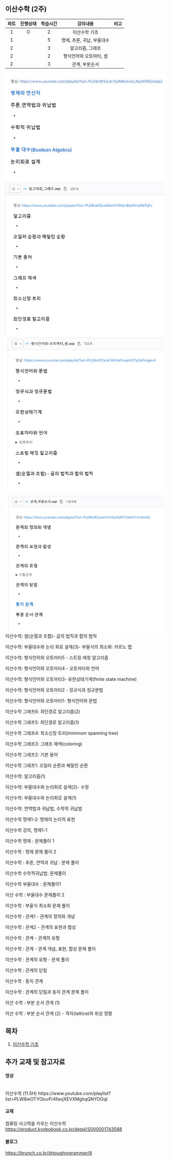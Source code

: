 ## 이산수학 (2주)
|파트|진행상태|학습시간|강의내용|비고|
|:---:|:---:|:---:|:---:|:---:|
|1|O|2|이산수학 기초||
|1||5|명제, 추론, 귀납, 부울대수||
|2||3|알고리즘, 그래프||
|2||2|형식언어와 오토마타, 셈||
|2||3|관계, 부분순서||

![alt text](image-1.png)
![alt text](image-3.png)
![alt text](image-4.png)
![alt text](image-5.png)
이산수학: 셈(순열과 조합)- 곱의 법칙과 합의 법칙

이산수학: 부울대수와 논리 회로 설계(3)- 부울식의 최소화: 카르노 맵

이산수학: 형식언어와 오토마타5 - 스트링 매칭 알고리즘

이산수학: 형식언어와 오토마타4 - 오토마타와 언어

이산수학: 형식언어와 오토마타3- 유한상태기계(finite state machine)

이산수학: 형식언어와 오토마타2 - 정규식과 정규문법

이산수학: 형식언어와 오토마타1- 형식언어와 문법

이산수학 그래프6: 최단경로 알고리즘(2)

이산수학 그래프5: 최단경로 알고리즘(1)

이산수학 그래프4: 최소신장 트리(minimum spanning tree)

이산수학 그래프3: 그래프 채색(coloring)

이산수학 그래프2: 기본 용어

이산수학 그래프1: 오일러 순환과 해밀턴 순환

이산수학: 알고리즘(1)

이산수학: 부울대수와 논리회로 설계(2)- 수정

이산수학: 부울대수와 논리회로 설계(1)

이산수학: 연역법과 귀납법, 수학적 귀납법

이산수학 명제1-2: 명제의 논리적 표현

이산수학 강의, 명제1-1

이산수학 명제 : 문제풀이 1

이산수학 : 명제 문제 풀이 2

이산수학 : 추론, 연역과 귀납 : 문제 풀이

이산수학 수학적귀납법: 문제풀이

이산수학 부울대수 : 문제풀이1

이산 수학 : 부울대수 문제풀이 2

이산수학 : 부울식 최소화 문제 풀이

이산수학 : 관계1 - 관계의 정의와 개념

이산수학 : 관계2 - 관계의 표현과 합성

이산수학 : 관계 - 관계의 유형

이산수학 : 관계 - 관계 개념, 표현, 합성 문제 풀이

이산수학 : 관계의 유형 - 문제 풀이

이산수학 : 관계의 닫힘

이산수학 : 동치 관계

이산수학 : 관계의 닫힘과 동치 관계 문제 풀이

이산 수학 : 부분 순서 관계 (1)

이산 수학 : 부분 순서 관계 (2) - 격자(lattice)와 위상 정렬


## 목차
1. [이산수학 기초](https://github.com/suhyun0927/CS_study/blob/main/%EC%9D%B4%EC%82%B0%EC%88%98%ED%95%99/1.%EA%B8%B0%EC%B4%88.md)

## 추가 교재 및 참고자료

#### 영상
<br>
이산수학 (11.5H)
https://www.youtube.com/playlist?list=PLW8wOTYOluvFr4favjXEVXMghqQNYOOqI

#### 교재
컴퓨팅 사고력을 키우는 이산수학
https://product.kyobobook.co.kr/detail/S000001743588

#### 블로그
https://brunch.co.kr/@toughrogrammer/8